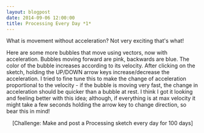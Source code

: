 ```yaml
---
layout: blogpost
date: 2014-09-06 12:00:00
title: Processing Every Day *1*
---
```


What is movement without acceleration? Not very exciting that's what!

<canvas data-processing-sources="/Scripts/MovingWithAcceleration.pde"></canvas>

Here are some more bubbles that move using vectors, now with acceleration. Bubbles moving forward are pink, backwards are blue. The color of the bubble increases according to its velocity. After clicking on the sketch, holding the UP/DOWN arrow keys increase/decrease the acceleration. I tried to fine tune this to make the change of acceleration proportional to the velocity - if the bubble is moving very fast, the change in acceleration should be quicker than a bubble at rest. I think I got it looking and feeling better with this idea; although, if everything is at max velocity it might take a few seconds holding the arrow key to change direction, so bear this in mind!

<center>[Challenge: Make and post a Processing sketch every day for 100 days]</center>